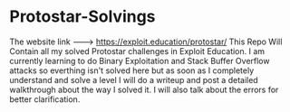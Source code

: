 # Protostar-Solvings
The website link ---> https://exploit.education/protostar/
This Repo Will Contain all my solved Protostar challenges in Exploit Education. 
I am currently learning to do Binary Exploitation and Stack Buffer Overflow attacks so everthing isn't solved here but as soon as I completely understand and solve a level I will do a writeup and post a detailed walkthrough about the way I solved it. I will also talk about the errors for better clarification.

